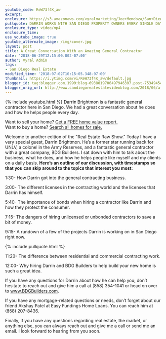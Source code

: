```yaml
---
youtube_code: ReW73f4K_aw
excerpt:
enclosure: https://s3.amazonaws.com/vyralmarketing/Joe+Mendoza/San+Diego+Real+Estate-+A+Great+Conversation+With+an+Amazing+General+Contractor.mp4
pullquote: DARRIN WORKS WITH SAN DIEGO PROPERTY OWNERS EVERY SINGLE DAY.
enclosure_type: video/mp4
enclosure_time:
use_youtube_image: true
youtube_alternate_image: /img/cover.jpg
layout: post
title: A Great Conversation With an Amazing General Contractor
date: '2018-06-29T12:15:00.002-07:00'
author: Vyral Admin
tags:
- San Diego Real Estate
modified_time: '2018-07-02T10:15:05.348-07:00'
thumbnail: https://i.ytimg.com/vi/ReW73f4K_aw/default.jpg
blogger_id: tag:blogger.com,1999:blog-6938019706497946307.post-7534945425708762761
blogger_orig_url: http://www.sandiegorealestatevideoblog.com/2018/06/a-great-conversation-with-amazing.html
---
```

{% include youtube.html %}
Darrin Brightmon is a fantastic general contractor here in San Diego. We had a great conversation about he does and how he helps people every day.

<div class="post-cta">
Want to sell your home? <a href="http://joemendoza.com/" target="_blank">Get a FREE home value report.</a><br>
Want to buy a home? <a href="https://www.homesnap.com/Joe-Mendoza" target="_blank">Search all homes for sale.</a>
</div>

Welcome to another edition of the "Real Estate Raw Show." Today I have a very special guest, Darrin Brightmon. He’s a former star running back for UNLV, a colonel in the Army Reserves, and a fantastic general contractor with a great company, BDG Builders. I sat down with him to talk about the business, what he does, and how he helps people like myself and my clients on a daily basis. **Here’s an outline of our discussion, with timestamps so that you can skip around to the topics that interest you most:**

1:30- How Darrin got into the general contracting business.

3:00- The different licenses in the contracting world and the licenses that Darrin has himself.

5:40- The importance of bonds when hiring a contractor like Darrin and how they protect the consumer.

7:15- The dangers of hiring unlicensed or unbonded contractors to save a bit of money.

9:15- A rundown of a few of the projects Darrin is working on in San Diego right now.

{% include pullquote.html %}

11:20- The difference between residential and commercial contracting work.

12:00- Why hiring Darrin and BDG Builders to help build your new home is such a great idea.

If you have any questions for Darrin about how he can help you, don’t hesitate to reach out and give him a call at (858) 354-1041 or head on over to <a href="http://www.bdgbuilders.com/" target="_blank">www.BDGBuilders.com</a>.

If you have any mortgage-related questions or needs, don’t forget about our friend Akshay Patel at Easy Fundings Home Loans. You can reach him at (858) 207-8436.

Finally, if you have any questions regarding real estate, the market, or anything else, you can always reach out and give me a call or send me an email. I look forward to hearing from you soon.
